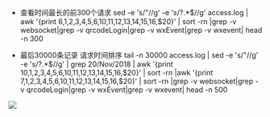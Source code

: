 
- 查看时间最长的前300个请求
sed  -e 's/"//g' -e 's/?.*$//g' access.log | awk '{print $6,$1,$2,$3,$4,$5,$6,$10,$11,$12,$13,$14,$15,$16,$20}' | sort -rn |grep -v websocket|grep -v qrcodeLogin|grep -v wxEvent|grep -v wxevent| head -n 300


- 最后30000条记录 请求时间排序
tail -n 30000 access.log | sed  -e 's/"//g' -e 's/?.*$//g' | grep 20/Nov/2018 | awk '{print $10,$1,$2,$3,$4,$5,$6,$10,$11,$12,$13,$14,$15,$16,$20}' | sort -rn |awk '{print $7,$1,$2,$3,$4,$5,$6,$10,$11,$12,$13,$14,$15,$16,$20}' | sort -rn |grep -v websocket|grep -v qrcodeLogin|grep -v wxEvent|grep -v wxevent| head -n 500

![](http://k.justep.com/?controller=FileViewerController&action=image&file_id=5509&project_id=301&task_id=18850)
